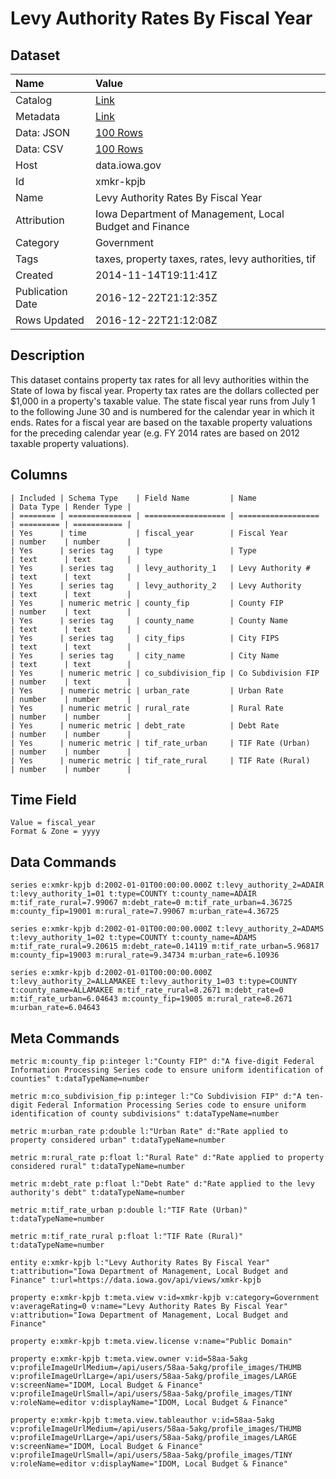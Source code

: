 # Levy Authority Rates By Fiscal Year

## Dataset

| Name | Value |
| :--- | :---- |
| Catalog | [Link](https://catalog.data.gov/dataset/levy-authority-rates-by-fiscal-year) |
| Metadata | [Link](https://data.iowa.gov/api/views/xmkr-kpjb) |
| Data: JSON | [100 Rows](https://data.iowa.gov/api/views/xmkr-kpjb/rows.json?max_rows=100) |
| Data: CSV | [100 Rows](https://data.iowa.gov/api/views/xmkr-kpjb/rows.csv?max_rows=100) |
| Host | data.iowa.gov |
| Id | xmkr-kpjb |
| Name | Levy Authority Rates By Fiscal Year |
| Attribution | Iowa Department of Management, Local Budget and Finance |
| Category | Government |
| Tags | taxes, property taxes, rates, levy authorities, tif |
| Created | 2014-11-14T19:11:41Z |
| Publication Date | 2016-12-22T21:12:35Z |
| Rows Updated | 2016-12-22T21:12:08Z |

## Description

This dataset contains property tax rates for all levy authorities within the State of Iowa by fiscal year.  Property tax rates are the dollars collected per $1,000 in a property's taxable value. The state fiscal year runs from July 1 to the following June 30 and is numbered for the calendar year in which it ends.  Rates for a fiscal year are based on the taxable property valuations for the preceding calendar year (e.g. FY 2014 rates are based on 2012 taxable property valuations).

## Columns

```ls
| Included | Schema Type    | Field Name         | Name               | Data Type | Render Type |
| ======== | ============== | ================== | ================== | ========= | =========== |
| Yes      | time           | fiscal_year        | Fiscal Year        | number    | number      |
| Yes      | series tag     | type               | Type               | text      | text        |
| Yes      | series tag     | levy_authority_1   | Levy Authority #   | text      | text        |
| Yes      | series tag     | levy_authority_2   | Levy Authority     | text      | text        |
| Yes      | numeric metric | county_fip         | County FIP         | number    | text        |
| Yes      | series tag     | county_name        | County Name        | text      | text        |
| Yes      | series tag     | city_fips          | City FIPS          | text      | text        |
| Yes      | series tag     | city_name          | City Name          | text      | text        |
| Yes      | numeric metric | co_subdivision_fip | Co Subdivision FIP | number    | text        |
| Yes      | numeric metric | urban_rate         | Urban Rate         | number    | number      |
| Yes      | numeric metric | rural_rate         | Rural Rate         | number    | number      |
| Yes      | numeric metric | debt_rate          | Debt Rate          | number    | number      |
| Yes      | numeric metric | tif_rate_urban     | TIF Rate (Urban)   | number    | number      |
| Yes      | numeric metric | tif_rate_rural     | TIF Rate (Rural)   | number    | number      |
```

## Time Field

```ls
Value = fiscal_year
Format & Zone = yyyy
```

## Data Commands

```ls
series e:xmkr-kpjb d:2002-01-01T00:00:00.000Z t:levy_authority_2=ADAIR t:levy_authority_1=01 t:type=COUNTY t:county_name=ADAIR m:tif_rate_rural=7.99067 m:debt_rate=0 m:tif_rate_urban=4.36725 m:county_fip=19001 m:rural_rate=7.99067 m:urban_rate=4.36725

series e:xmkr-kpjb d:2002-01-01T00:00:00.000Z t:levy_authority_2=ADAMS t:levy_authority_1=02 t:type=COUNTY t:county_name=ADAMS m:tif_rate_rural=9.20615 m:debt_rate=0.14119 m:tif_rate_urban=5.96817 m:county_fip=19003 m:rural_rate=9.34734 m:urban_rate=6.10936

series e:xmkr-kpjb d:2002-01-01T00:00:00.000Z t:levy_authority_2=ALLAMAKEE t:levy_authority_1=03 t:type=COUNTY t:county_name=ALLAMAKEE m:tif_rate_rural=8.2671 m:debt_rate=0 m:tif_rate_urban=6.04643 m:county_fip=19005 m:rural_rate=8.2671 m:urban_rate=6.04643
```

## Meta Commands

```ls
metric m:county_fip p:integer l:"County FIP" d:"A five-digit Federal Information Processing Series code to ensure uniform identification of counties" t:dataTypeName=number

metric m:co_subdivision_fip p:integer l:"Co Subdivision FIP" d:"A ten-digit Federal Information Processing Series code to ensure uniform identification of county subdivisions" t:dataTypeName=number

metric m:urban_rate p:double l:"Urban Rate" d:"Rate applied to property considered urban" t:dataTypeName=number

metric m:rural_rate p:float l:"Rural Rate" d:"Rate applied to property considered rural" t:dataTypeName=number

metric m:debt_rate p:float l:"Debt Rate" d:"Rate applied to the levy authority's debt" t:dataTypeName=number

metric m:tif_rate_urban p:double l:"TIF Rate (Urban)" t:dataTypeName=number

metric m:tif_rate_rural p:float l:"TIF Rate (Rural)" t:dataTypeName=number

entity e:xmkr-kpjb l:"Levy Authority Rates By Fiscal Year" t:attribution="Iowa Department of Management, Local Budget and Finance" t:url=https://data.iowa.gov/api/views/xmkr-kpjb

property e:xmkr-kpjb t:meta.view v:id=xmkr-kpjb v:category=Government v:averageRating=0 v:name="Levy Authority Rates By Fiscal Year" v:attribution="Iowa Department of Management, Local Budget and Finance"

property e:xmkr-kpjb t:meta.view.license v:name="Public Domain"

property e:xmkr-kpjb t:meta.view.owner v:id=58aa-5akg v:profileImageUrlMedium=/api/users/58aa-5akg/profile_images/THUMB v:profileImageUrlLarge=/api/users/58aa-5akg/profile_images/LARGE v:screenName="IDOM, Local Budget & Finance" v:profileImageUrlSmall=/api/users/58aa-5akg/profile_images/TINY v:roleName=editor v:displayName="IDOM, Local Budget & Finance"

property e:xmkr-kpjb t:meta.view.tableauthor v:id=58aa-5akg v:profileImageUrlMedium=/api/users/58aa-5akg/profile_images/THUMB v:profileImageUrlLarge=/api/users/58aa-5akg/profile_images/LARGE v:screenName="IDOM, Local Budget & Finance" v:profileImageUrlSmall=/api/users/58aa-5akg/profile_images/TINY v:roleName=editor v:displayName="IDOM, Local Budget & Finance"
```